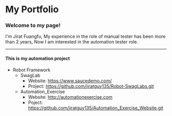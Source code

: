 # My Portfolio
### Welcome to my page!   
I'm Jirat Fuangfu, My experience in the role of manual tester has been more than 2 years, Now I am interested in the automation tester role.  

---
#### This is my automation project
- Robot Framework
  - SwagLab
    - Website: https://www.saucedemo.com/
    - Project: https://github.com/jiratguy135/Robot-SwagLabs.git
  - Automation_Exercise
    - Website: http://automationexercise.com
    - Poject: https://github.com/jiratguy135/Automation_Exercise_Website.git

